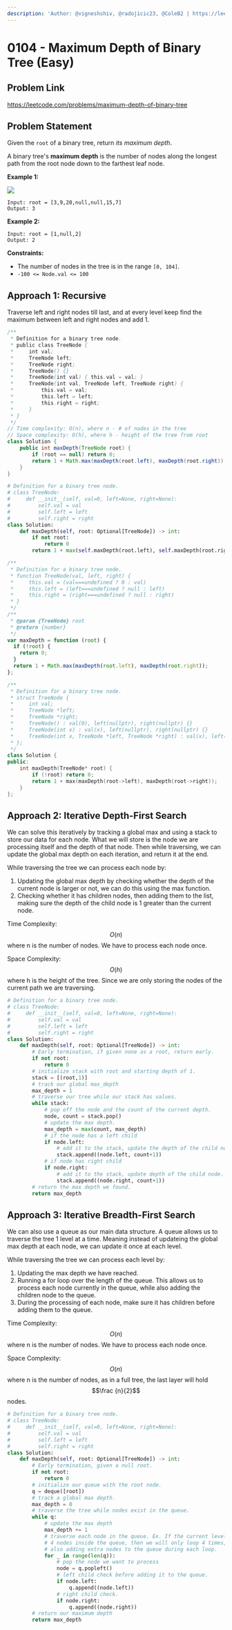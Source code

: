 ```yaml
---
description: 'Author: @vigneshshiv, @radojicic23, @ColeB2 | https://leetcode.com/problems/maximum-depth-of-binary-tree'
---
```


# 0104 - Maximum Depth of Binary Tree (Easy)

## Problem Link

https://leetcode.com/problems/maximum-depth-of-binary-tree

## Problem Statement

Given the `root` of a binary tree, return _its maximum depth_.

A binary tree's **maximum depth** is the number of nodes along the longest path from the root node down to the farthest leaf node.

**Example 1:**

![](https://assets.leetcode.com/uploads/2020/11/26/tmp-tree.jpg)

```
Input: root = [3,9,20,null,null,15,7]
Output: 3
```

**Example 2:**

```
Input: root = [1,null,2]
Output: 2
```

**Constraints:**

- The number of nodes in the tree is in the range `[0, 104]`.
- `-100 <= Node.val <= 100`

## Approach 1: Recursive

Traverse left and right nodes till last, and at every level keep find the maximum between left and right nodes and add 1.

<Tabs>
<TabItem value="java" label="Java">
<SolutionAuthor name="@vigneshshiv"/>

```java
/**
 * Definition for a binary tree node.
 * public class TreeNode {
 *     int val;
 *     TreeNode left;
 *     TreeNode right;
 *     TreeNode() {}
 *     TreeNode(int val) { this.val = val; }
 *     TreeNode(int val, TreeNode left, TreeNode right) {
 *         this.val = val;
 *         this.left = left;
 *         this.right = right;
 *     }
 * }
 */
// Time complexity: O(n), where n - # of nodes in the tree
// Space complexity: O(h), where h - height of the tree from root
class Solution {
    public int maxDepth(TreeNode root) {
        if (root == null) return 0;
        return 1 + Math.max(maxDepth(root.left), maxDepth(root.right));
    }
}
```

</TabItem>

<TabItem value="python" label="Python">
<SolutionAuthor name="@radojicic23"/>

```python
# Definition for a binary tree node.
# class TreeNode:
#     def __init__(self, val=0, left=None, right=None):
#         self.val = val
#         self.left = left
#         self.right = right
class Solution:
    def maxDepth(self, root: Optional[TreeNode]) -> int:
        if not root:
            return 0
        return 1 + max(self.maxDepth(root.left), self.maxDepth(root.right))
```

</TabItem>

<TabItem value="javascript" label="JavaScript">
<SolutionAuthor name="@radojicic23"/>

```javascript
/**
 * Definition for a binary tree node.
 * function TreeNode(val, left, right) {
 *     this.val = (val===undefined ? 0 : val)
 *     this.left = (left===undefined ? null : left)
 *     this.right = (right===undefined ? null : right)
 * }
 */
/**
 * @param {TreeNode} root
 * @return {number}
 */
var maxDepth = function (root) {
  if (!root) {
    return 0;
  }
  return 1 + Math.max(maxDepth(root.left), maxDepth(root.right));
};
```

</TabItem>

<TabItem value="cpp" label="C++">
<SolutionAuthor name="@radojicic23"/>

```cpp
/**
 * Definition for a binary tree node.
 * struct TreeNode {
 *     int val;
 *     TreeNode *left;
 *     TreeNode *right;
 *     TreeNode() : val(0), left(nullptr), right(nullptr) {}
 *     TreeNode(int x) : val(x), left(nullptr), right(nullptr) {}
 *     TreeNode(int x, TreeNode *left, TreeNode *right) : val(x), left(left), right(right) {}
 * };
 */
class Solution {
public:
    int maxDepth(TreeNode* root) {
        if (!root) return 0;
        return 1 + max(maxDepth(root->left), maxDepth(root->right));
    }
};
```

</TabItem>
</Tabs>

## Approach 2: Iterative Depth-First Search

We can solve this iteratively by tracking a global max and using a stack to store our data for each node. What we will store is the node we are processing itself and the depth of that node. Then while traversing, we can update the global max depth on each iteration, and return it at the end.

While traversing the tree we can process each node by:

1. Updating the global max depth by checking whether the depth of the current node is larger or not, we can do this using the max function.
2. Checking whether it has children nodes, then adding them to the list, making sure the depth of the child node is 1 greater than the current node.

Time Complexity: $$O(n)$$ where n is the number of nodes. We have to process each node once.

Space Complexity: $$O(h)$$ where h is the height of the tree. Since we are only storing the nodes of the current path we are traversing.

<Tabs>
<TabItem value="python" label="Python">
<SolutionAuthor name="@ColeB2"/>

```py
# Definition for a binary tree node.
# class TreeNode:
#     def __init__(self, val=0, left=None, right=None):
#         self.val = val
#         self.left = left
#         self.right = right
class Solution:
    def maxDepth(self, root: Optional[TreeNode]) -> int:
        # Early termination, if given none as a root, return early.
        if not root:
            return 0
        # initialize stack with root and starting depth of 1.
        stack = [(root,1)]
        # track our global max_depth
        max_depth = 1
        # traverse our tree while our stack has values.
        while stack:
            # pop off the node and the count of the current depth.
            node, count = stack.pop()
            # update the max depth.
            max_depth = max(count, max_depth)
            # if the node has a left child
            if node.left:
                # add it to the stack, update the depth of the child node.
                stack.append((node.left, count+1))
            # if node has right child
            if node.right:
                # add it to the stack, update depth of the child node.
                stack.append((node.right, count+1))
        # return the max depth we found.
        return max_depth

```

</TabItem>
</Tabs>

## Approach 3: Iterative Breadth-First Search

We can also use a queue as our main data structure. A queue allows us to traverse the tree 1 level at a time. Meaning instead of updateing the global max depth at each node, we can update it once at each level.

While traversing the tree we can process each level by:

1. Updating the max depth we have reached.
2. Running a for loop over the length of the queue. This allows us to process each node currently in the queue, while also adding the children node to the queue.
3. During the processing of each node, make sure it has children before adding them to the queue.

Time Complexity: $$O(n)$$ where n is the number of nodes. We have to process each node once.

Space Complexity: $$O(n)$$ where n is the number of nodes, as in a full tree, the last layer will hold $$\frac {n}{2}$$ nodes.

<Tabs>
<TabItem value="python" label="Python">
<SolutionAuthor name="@ColeB2"/>

```py
# Definition for a binary tree node.
# class TreeNode:
#     def __init__(self, val=0, left=None, right=None):
#         self.val = val
#         self.left = left
#         self.right = right
class Solution:
    def maxDepth(self, root: Optional[TreeNode]) -> int:
        # Early termination, given a null root.
        if not root:
            return 0
        # initialize our queue with the root node.
        q = deque([root])
        # track a global max depth.
        max_depth = 0
        # traverse the tree while nodes exist in the queue.
        while q:
            # update the max depth
            max_depth += 1
            # traverse each node in the queue. Ex. If the current level has
            # 4 nodes inside the queue, then we will only loop 4 times, despite
            # also adding extra nodes to the queue during each loop.
            for _ in range(len(q)):
                # pop the node we want to process
                node = q.popleft()
                # left child check before adding it to the queue.
                if node.left:
                    q.append((node.left))
                # right child check.
                if node.right:
                    q.append((node.right))
        # return our maximum depth
        return max_depth

```

</TabItem>
</Tabs>
